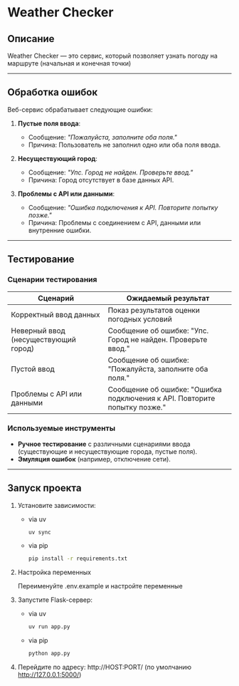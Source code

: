 # Weather Checker

## Описание

Weather Checker — это сервис, который позволяет узнать погоду на маршруте (начальная и конечная точки)

---

## Обработка ошибок

Веб-сервис обрабатывает следующие ошибки:

1. **Пустые поля ввода**:
    - Сообщение: *"Пожалуйста, заполните оба поля."*
    - Причина: Пользователь не заполнил одно или оба поля ввода.

2. **Несуществующий город**:
    - Сообщение: *"Упс. Город не найден. Проверьте ввод."*
    - Причина: Город отсутствует в базе данных API.

3. **Проблемы с API или данными**:
    - Сообщение: *"Ошибка подключения к API. Повторите попытку позже."*
    - Причина: Проблемы с соединением с API, данными или внутренние ошибки.

---

## Тестирование

### Сценарии тестирования

| Сценарий                             | Ожидаемый результат                                                       |
|--------------------------------------|---------------------------------------------------------------------------|
| Корректный ввод данных               | Показ результатов оценки погодных условий                                 |
| Неверный ввод (несуществующий город) | Сообщение об ошибке: "Упс. Город не найден. Проверьте ввод."              |
| Пустой ввод                          | Сообщение об ошибке: "Пожалуйста, заполните оба поля."                    |
| Проблемы с API или данными           | Сообщение об ошибке: "Ошибка подключения к API. Повторите попытку позже." |

### Используемые инструменты

- **Ручное тестирование** с различными сценариями ввода (существующие и несуществующие города, пустые поля).
- **Эмуляция ошибок** (например, отключение сети).

---

## Запуск проекта

1. Установите зависимости:
   * via uv
     ```bash
     uv sync
     ```
   * via pip
     ```bash
     pip install -r requirements.txt
     ```

2. Настройка переменных
   
   Переименуйте .env.example и настройте переменные
   
3. Запустите Flask-сервер:
   * via uv
     ```bash
     uv run app.py
     ```
   * via pip
     ```bash
     python app.py
     ```

4. Перейдите по адресу: http://HOST:PORT/ (по умолчанию http://127.0.0.1:5000/)
